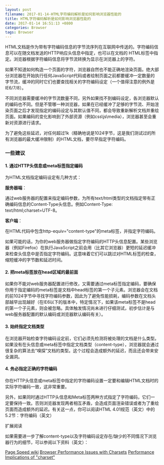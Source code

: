 ```yaml
---
layout: post
filename: 2017-01-14-HTML字符编码解析是如何影响浏览器性能的
title: HTML字符编码解析是如何影响浏览器性能的
date: 2017-01-14 16:51:13 +0800
categories: Browser
tags: Browser
---
```


HTML文档是作为带有字符编码信息的字节流序列在互联网中传送的。字符编码信息可以在随文档发送的HTTP响应头信息中指定，也可以在文档的 HTML标签中指定。浏览器根据字符编码信息将字节流转换为显示在浏览器上的字符。

如果不知道如何构造一个页面的字符，浏览器自然也不能正确地渲染页面。绝大部分浏览器在开始执行任何JavaScript代码或者绘制页面之前都要缓冲一定数量的字节流，缓冲的同时它们也要查找相关的字符编码设定（一个值得注意的例外是IE6/7/8）。

不同浏览器需要缓冲的字节流数量不同，另外如果找不到编码设定，各浏览器默认的编码也不同。但是不管哪一种浏览器，如果在已经缓冲了足够的字节流、开始渲染页面之后才发现指定的编码设定与其默认值不同，都会导致重新解析文档并重绘页面。如果编码的变化影响到了外部资源（例如css\js\media），浏览器甚至会重新对资源进行请求。

为了避免这些延迟，对任何超过1k（精确地说是1024字节，这是我们测试过的所有浏览器的最大缓冲限制）的HTML文档，要尽早指定字符编码。

### 一些建议

#### 1. 通过HTTP头信息或meta标签指定编码

为HTML文档指定编码设定有几种方式：

**服务器端**：

通过web服务器的配置来指定编码参数，为所有text/html类型的文档指定带有正确编码信息的Content-Type头信息。例如Content-Type: text/html;charset=UTF-8。

**客户端**：

在HTML代码中包含http-equiv="content-type"的meta标签，并指定字符编码。

如果可能的话，为你的web服务器做指定字符编码的HTTP头信息配置。某些浏览器（例如Firefox）在执行JavaScript之前会用（比其它浏览器）更短的延迟缓冲来检查头信息中是否指定字符编码。这意味着它们可以跳过对HTML标签的检查，缩短缓冲的字节数和延迟时间。

#### 2. 把meta标签放在head区域的最前面

如果你不能对web服务器配置进行修改，又需要通过meta标签指定编码，要确保你用于指定编码的meta标签是文档中head标签的第一个子元素。浏览器会在文档的前1024字节中寻找字符编码参数，因此为了避免性能损耗，编码参数在文档头部越早出现越好（在IE6以下的版本中，特定情况下，如果该meta标签不是head的第一个子元素，则会被忽略。具体触发情况尚未进行仔细测试，初步估计是与web服务器配置的默认编码或浏览器默认编码有关）。

#### 3. 始终指定文档类型

在浏览器开始检查字符编码设定前，它们必须先检测将被处理的文档是什么类型。如果没有在头信息或meta标签中指定文档类型（content-type），浏览器就会通过很复杂的算法去“嗅探”文档的类型。这个过程会造成额外的延迟，而且还会带来安全漏洞。

#### 4. 务必指定正确的字符编码

你在HTTP头信息或meta标签中指定的字符编码设置一定要和编辑HTML文档时的实际字符编码一致，这非常重要。

另外，如果同时通过HTTP头信息和Meta标签两种方式指定了字符编码，它们一定要保持一致。否则浏览器发现两者相互矛盾，会造成页面渲染错误或者为了重绘页面而造成额外的延迟。有关这一点，你可以阅读HTML 4.01规范（英文）中的5.2节：字符编码（英文）

扩展阅读

如果需要进一步了解content-type以及字符编码设定存在/缺少的不同情况下浏览器行为的细节，可以参阅以下资料（英文）：

[Page Speed wiki](http://code.google.com/p/page-speed/wiki/SpecifyCharsetEarly)
[Browser Performance Issues with Charsets](http://zoompf.com/blog/2009/12/browser-performance-issues-with-charsets/)
[Performance Implications of "charset"](http://www.kylescholz.com/blog/2010/01/performance_implications_of_charset.html)